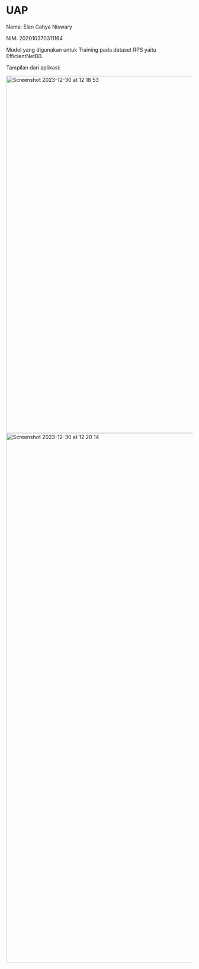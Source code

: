 # UAP

Nama: Elan Cahya Niswary

NIM: 202010370311164

Model yang digunakan untuk Training pada dataset RPS yaitu EfficientNetB0.

Tampilan dari aplikasi:

<img width="963" alt="Screenshot 2023-12-30 at 12 18 53" src="https://github.com/elanniswary/UAP/assets/102467453/dc5d09d8-0dfe-40d1-804a-44700dce4d2c">


<img width="1429" alt="Screenshot 2023-12-30 at 12 20 14" src="https://github.com/elanniswary/UAP/assets/102467453/239ee811-7695-4bd7-b2df-3caea2995b2f">

